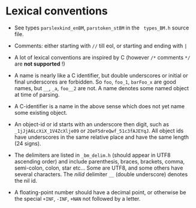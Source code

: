 <!-- file bootsyntax.md -->

# Lexical conventions #

* See types `parslexkind_enBM`, `parstoken_stBM` in the ` types_BM.h`
  source file.

* Comments: either starting with `//` till eol, or starting and ending
  with `|`

* A lot of lexical conventions are inspired by C (however `/*`
  comments `*/` are **not supported** !)
  
* A name is nearly like a C identifier, but double underscores or
  initial or final underscores are forbidden. So `foo`, `foo_1`,
  `barFoo_x` are good names, but `__`, `_a`, `foo__2` are not. A name denotes some named object at time of parsing.
  
* A C-identifier is a name in the above sense which does not yet name
  some existing object.

* An object-id or id starts with an underscore then digit, such as
  `_1jJjA6LcXiX_1V4ZcXlje09` or `2QeF5dreQwf_51c3fAJEYqJ`. All object
  ids have underscores in the same relative place and have the same
  length (24 signs).
  
* The delimiters are listed in `_bm_delim.h` (should appear in UTF8
  ascending order) and include parenthesis, braces, brackets, comma,
  semi-colon, colon, star etc... Some are UTF8, and some others have
  several characters. The *nilid* delimiter `__` (double underscore)
  denotes the nil id.
  
* A floating-point number should have a decimal point, or otherwise be
  the special `+INF`, `-INF`, `+NAN` not followed by a letter.




